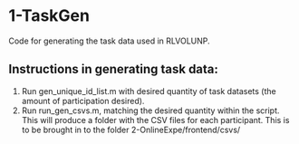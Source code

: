 # 1-TaskGen
Code for generating the task data used in RLVOLUNP.

## Instructions in generating task data:
1. Run gen_unique_id_list.m with desired quantity of task datasets (the amount of participation desired). 
1. Run run_gen_csvs.m, matching the desired quantity within the script.
This will produce a folder with the CSV files for each participant. This is to be brought in to the folder 2-OnlineExpe/frontend/csvs/
